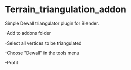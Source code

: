 Terrain_triangulation_addon
===========================

Simple Dewall triangulator plugin for Blender.


-Add to addons folder

-Select all vertices to be triangulated

-Choose "Dewall" in the tools menu

-Profit
